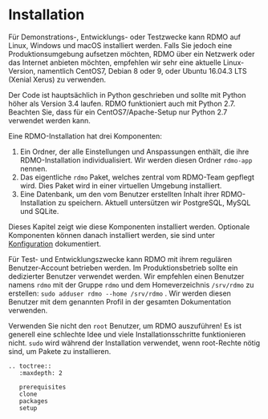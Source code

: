 # Installation

Für Demonstrations-, Entwicklungs- oder Testzwecke kann RDMO auf Linux, Windows und macOS installiert werden. Falls Sie jedoch eine Produktionsumgebung aufsetzen möchten, RDMO über ein Netzwerk oder das Internet anbieten möchten, empfehlen wir sehr eine aktuelle Linux-Version, namentlich CentOS7, Debian 8 oder 9, oder Ubuntu 16.04.3 LTS (Xenial Xerus) zu verwenden.

Der Code ist hauptsächlich in Python geschrieben und sollte mit Python höher als Version 3.4 laufen. RDMO funktioniert auch mit Python 2.7. Beachten Sie, dass für ein CentOS7/Apache-Setup nur Python 2.7 verwendet werden kann.

Eine RDMO-Installation hat drei Komponenten:

1. Ein Ordner, der alle Einstellungen und Anspassungen enthält, die ihre RDMO-Installation individualisiert. Wir werden diesen Ordner `rdmo-app` nennen.
1. Das eigentliche `rdmo` Paket, welches zentral vom RDMO-Team gepflegt wird. Dies Paket wird in einer virtuellen Umgebung installiert.
1. Eine Datenbank, um den vom Benutzer erstellten Inhalt ihrer RDMO-Installation zu speichern. Aktuell untersützen wir PostgreSQL, MySQL und SQLite.

Dieses Kapitel zeigt wie diese Komponenten installiert werden. Optionale Komponenten können danach installiert werden, sie sind unter [Konfiguration](../../../configuration/index.html) dokumentiert.

Für Test- und Entwicklungszwecke kann RDMO mit ihrem regulären Benutzer-Account betrieben werden. Im Produktionsbetrieb sollte ein dedizierter Benutzer verwendet werden. Wir empfehlen einen Benutzer namens `rdmo` mit der Gruppe `rdmo` und dem Homeverzeichnis `/srv/rdmo` zu erstellen: `sudo adduser rdmo --home /srv/rdmo` . Wir werden diesen Benutzer mit dem genannten Profil in der gesamten Dokumentation verwenden.

Verwenden Sie nicht den `root` Benutzer, um RDMO auszuführen! Es ist generell eine schlechte Idee und viele Installationsschritte  funktionieren nicht. `sudo` wird während der Installation verwendet, wenn root-Rechte nötig sind, um Pakete zu installieren.

```eval_rst
.. toctree::
   :maxdepth: 2

   prerequisites
   clone
   packages
   setup
```
